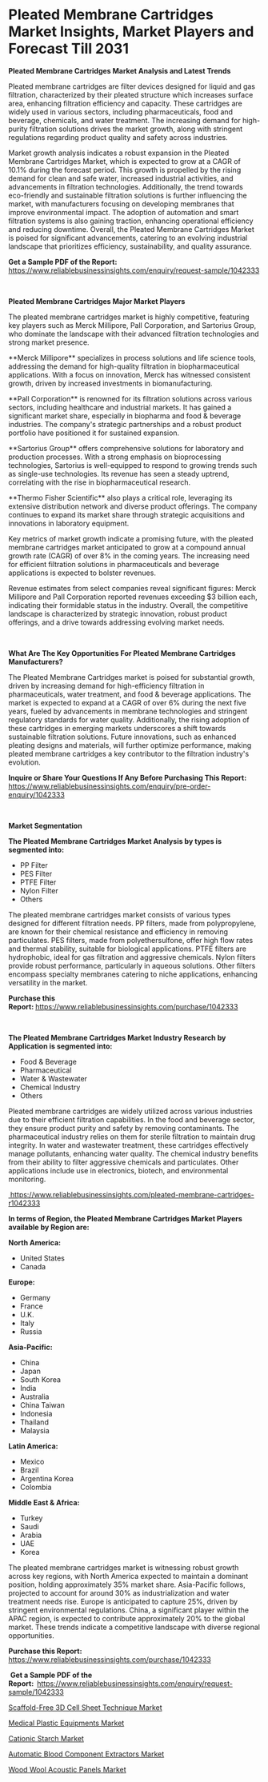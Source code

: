 <p><h1>Pleated Membrane Cartridges Market Insights, Market Players and Forecast Till 2031</h1></p><p><strong>Pleated Membrane Cartridges Market Analysis and Latest Trends</strong></p>
<p><p>Pleated membrane cartridges are filter devices designed for liquid and gas filtration, characterized by their pleated structure which increases surface area, enhancing filtration efficiency and capacity. These cartridges are widely used in various sectors, including pharmaceuticals, food and beverage, chemicals, and water treatment. The increasing demand for high-purity filtration solutions drives the market growth, along with stringent regulations regarding product quality and safety across industries.</p><p>Market growth analysis indicates a robust expansion in the Pleated Membrane Cartridges Market, which is expected to grow at a CAGR of 10.1% during the forecast period. This growth is propelled by the rising demand for clean and safe water, increased industrial activities, and advancements in filtration technologies. Additionally, the trend towards eco-friendly and sustainable filtration solutions is further influencing the market, with manufacturers focusing on developing membranes that improve environmental impact. The adoption of automation and smart filtration systems is also gaining traction, enhancing operational efficiency and reducing downtime. Overall, the Pleated Membrane Cartridges Market is poised for significant advancements, catering to an evolving industrial landscape that prioritizes efficiency, sustainability, and quality assurance.</p></p>
<p><strong>Get a Sample PDF of the Report:&nbsp;</strong> <a href="https://www.reliablebusinessinsights.com/enquiry/request-sample/1042333?utm_campaign=96&utm_medium=2&utm_source=Github&utm_content=ia&utm_term=08112024&utm_id=pleated-membrane-cartridges">https://www.reliablebusinessinsights.com/enquiry/request-sample/1042333</a></p>
<p>&nbsp;</p>
<p><strong>Pleated Membrane Cartridges Major Market Players</strong></p>
<p><p>The pleated membrane cartridges market is highly competitive, featuring key players such as Merck Millipore, Pall Corporation, and Sartorius Group, who dominate the landscape with their advanced filtration technologies and strong market presence. </p><p>**Merck Millipore** specializes in process solutions and life science tools, addressing the demand for high-quality filtration in biopharmaceutical applications. With a focus on innovation, Merck has witnessed consistent growth, driven by increased investments in biomanufacturing.</p><p>**Pall Corporation** is renowned for its filtration solutions across various sectors, including healthcare and industrial markets. It has gained a significant market share, especially in biopharma and food & beverage industries. The company's strategic partnerships and a robust product portfolio have positioned it for sustained expansion.</p><p>**Sartorius Group** offers comprehensive solutions for laboratory and production processes. With a strong emphasis on bioprocessing technologies, Sartorius is well-equipped to respond to growing trends such as single-use technologies. Its revenue has seen a steady uptrend, correlating with the rise in biopharmaceutical research.</p><p>**Thermo Fisher Scientific** also plays a critical role, leveraging its extensive distribution network and diverse product offerings. The company continues to expand its market share through strategic acquisitions and innovations in laboratory equipment.</p><p>Key metrics of market growth indicate a promising future, with the pleated membrane cartridges market anticipated to grow at a compound annual growth rate (CAGR) of over 8% in the coming years. The increasing need for efficient filtration solutions in pharmaceuticals and beverage applications is expected to bolster revenues.</p><p>Revenue estimates from select companies reveal significant figures: Merck Millipore and Pall Corporation reported revenues exceeding $3 billion each, indicating their formidable status in the industry. Overall, the competitive landscape is characterized by strategic innovation, robust product offerings, and a drive towards addressing evolving market needs.</p></p>
<p>&nbsp;</p>
<p><strong>What Are The Key Opportunities For Pleated Membrane Cartridges Manufacturers?</strong></p>
<p><p>The Pleated Membrane Cartridges market is poised for substantial growth, driven by increasing demand for high-efficiency filtration in pharmaceuticals, water treatment, and food & beverage applications. The market is expected to expand at a CAGR of over 6% during the next five years, fueled by advancements in membrane technologies and stringent regulatory standards for water quality. Additionally, the rising adoption of these cartridges in emerging markets underscores a shift towards sustainable filtration solutions. Future innovations, such as enhanced pleating designs and materials, will further optimize performance, making pleated membrane cartridges a key contributor to the filtration industry's evolution.</p></p>
<p><strong>Inquire or Share Your Questions If Any Before Purchasing This Report:</strong> <a href="https://www.reliablebusinessinsights.com/enquiry/pre-order-enquiry/1042333?utm_campaign=96&utm_medium=2&utm_source=Github&utm_content=ia&utm_term=08112024&utm_id=pleated-membrane-cartridges">https://www.reliablebusinessinsights.com/enquiry/pre-order-enquiry/1042333</a></p>
<p>&nbsp;</p>
<p><strong>Market Segmentation</strong></p>
<p><strong>The Pleated Membrane Cartridges Market Analysis by types is segmented into:</strong></p>
<p><ul><li>PP Filter</li><li>PES Filter</li><li>PTFE Filter</li><li>Nylon Filter</li><li>Others</li></ul></p>
<p><p>The pleated membrane cartridges market consists of various types designed for different filtration needs. PP filters, made from polypropylene, are known for their chemical resistance and efficiency in removing particulates. PES filters, made from polyethersulfone, offer high flow rates and thermal stability, suitable for biological applications. PTFE filters are hydrophobic, ideal for gas filtration and aggressive chemicals. Nylon filters provide robust performance, particularly in aqueous solutions. Other filters encompass specialty membranes catering to niche applications, enhancing versatility in the market.</p></p>
<p><strong>Purchase this Report:&nbsp;</strong><a href="https://www.reliablebusinessinsights.com/purchase/1042333?utm_campaign=96&utm_medium=2&utm_source=Github&utm_content=ia&utm_term=08112024&utm_id=pleated-membrane-cartridges">https://www.reliablebusinessinsights.com/purchase/1042333</a></p>
<p>&nbsp;</p>
<p><strong>The Pleated Membrane Cartridges Market Industry Research by Application is segmented into:</strong></p>
<p><ul><li>Food & Beverage</li><li>Pharmaceutical</li><li>Water & Wastewater</li><li>Chemical Industry</li><li>Others</li></ul></p>
<p><p>Pleated membrane cartridges are widely utilized across various industries due to their efficient filtration capabilities. In the food and beverage sector, they ensure product purity and safety by removing contaminants. The pharmaceutical industry relies on them for sterile filtration to maintain drug integrity. In water and wastewater treatment, these cartridges effectively manage pollutants, enhancing water quality. The chemical industry benefits from their ability to filter aggressive chemicals and particulates. Other applications include use in electronics, biotech, and environmental monitoring.</p></p>
<p><a href="https://www.reliablebusinessinsights.com/pleated-membrane-cartridges-r1042333?utm_campaign=96&utm_medium=2&utm_source=Github&utm_content=ia&utm_term=08112024&utm_id=pleated-membrane-cartridges">&nbsp;https://www.reliablebusinessinsights.com/pleated-membrane-cartridges-r1042333</a></p>
<p><strong>In terms of Region, the Pleated Membrane Cartridges Market Players available by Region are:</strong></p>
<p>
    <p> <strong> North America: </strong>
        <ul>
            <li>United States</li>
            <li>Canada</li>
        </ul>
        </p> 
    <p> <strong> Europe: </strong>
        <ul>
            <li>Germany</li>
            <li>France</li>
            <li>U.K.</li>
            <li>Italy</li>
            <li>Russia</li>
        </ul>
        </p> 
    <p> <strong> Asia-Pacific: </strong>
        <ul>
            <li>China</li>
            <li>Japan</li>
            <li>South Korea</li>
            <li>India</li>
            <li>Australia</li>
            <li>China Taiwan</li>
            <li>Indonesia</li>
            <li>Thailand</li>
            <li>Malaysia</li>
        </ul>
        </p> 
    <p> <strong> Latin America: </strong>
        <ul>
            <li>Mexico</li>
            <li>Brazil</li>
            <li>Argentina Korea</li>
            <li>Colombia</li>
        </ul>
        </p> 
    <p> <strong> Middle East & Africa: </strong>
        <ul>
            <li>Turkey</li>
            <li>Saudi</li>
            <li>Arabia</li>
            <li>UAE</li>
            <li>Korea</li>
        </ul>
    </p>
    </p>
<p><p>The pleated membrane cartridges market is witnessing robust growth across key regions, with North America expected to maintain a dominant position, holding approximately 35% market share. Asia-Pacific follows, projected to account for around 30% as industrialization and water treatment needs rise. Europe is anticipated to capture 25%, driven by stringent environmental regulations. China, a significant player within the APAC region, is expected to contribute approximately 20% to the global market. These trends indicate a competitive landscape with diverse regional opportunities.</p></p>
<p><strong>Purchase this Report: </strong><a href="https://www.reliablebusinessinsights.com/purchase/1042333?utm_campaign=96&utm_medium=2&utm_source=Github&utm_content=ia&utm_term=08112024&utm_id=pleated-membrane-cartridges">https://www.reliablebusinessinsights.com/purchase/1042333</a></p>
<p>&nbsp;<strong>Get a Sample PDF of the Report:&nbsp;&nbsp;</strong><a href="https://www.reliablebusinessinsights.com/enquiry/request-sample/1042333?utm_campaign=96&utm_medium=2&utm_source=Github&utm_content=ia&utm_term=08112024&utm_id=pleated-membrane-cartridges">https://www.reliablebusinessinsights.com/enquiry/request-sample/1042333</a></p>
<p><strong></strong></p>
<p><p><a href="https://issuu.com/reportprime-2/docs/scaffold-free-3d-cell-sheet-techniq_3e088d5b0c6a8e?utm_campaign=96&utm_medium=2&utm_source=Github&utm_content=ia&utm_term=08112024&utm_id=pleated-membrane-cartridges">Scaffold-Free 3D Cell Sheet Technique Market</a></p><p><a href="https://issuu.com/reportprime-2/docs/medical-plastic-equipments-market-s_6065bff542afbc?utm_campaign=96&utm_medium=2&utm_source=Github&utm_content=ia&utm_term=08112024&utm_id=pleated-membrane-cartridges">Medical Plastic Equipments Market</a></p><p><a href="https://github.com/jennyt6m/Market-Research-Report-List-1/blob/main/cationic-starch-market.md?utm_campaign=96&utm_medium=2&utm_source=Github&utm_content=ia&utm_term=08112024&utm_id=pleated-membrane-cartridges">Cationic Starch Market</a></p><p><a href="https://issuu.com/reportprime-2/docs/automatic-blood-component-extractor_0fba93ec9ec39e?utm_campaign=96&utm_medium=2&utm_source=Github&utm_content=ia&utm_term=08112024&utm_id=pleated-membrane-cartridges">Automatic Blood Component Extractors Market</a></p><p><a href="https://github.com/ChristianClark406/Market-Research-Report-List-1/blob/main/wood-wool-acoustic-panels-market.md?utm_campaign=96&utm_medium=2&utm_source=Github&utm_content=ia&utm_term=08112024&utm_id=pleated-membrane-cartridges">Wood Wool Acoustic Panels Market</a></p></p>